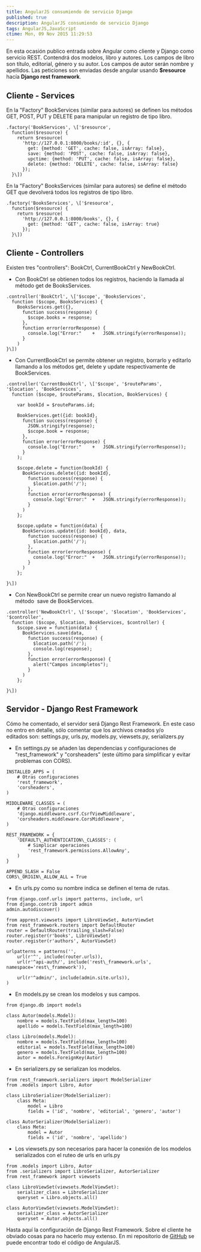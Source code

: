 ```yaml
---
title: AngularJS consumiendo de servicio Django
published: true
description: AngularJS consumiendo de servicio Django
tags: AngularJS,JavaScript
ctime: Mon, 09 Nov 2015 11:29:53
---
```


En esta ocasión publico entrada sobre Angular como cliente y Django como servicio REST. Contendrá dos modelos, libro y autores. Los campos de libro son título, editorial, género y su autor. Los campos de autor serán nombre y apellidos. Las peticiones son enviadas desde angular usando **$resource** hacía **Django rest framework**.

## Cliente - Services

En la "Factory" BookServices (similar para autores) se definen los métodos GET, POST, PUT y DELETE para manipular un registro de tipo libro.

```
.factory('BookServices', \['$resource',
  function($resource) {
    return $resource(
      'http://127.0.0.1:8000/books/:id', {}, {
        get: {method: 'GET', cache: false, isArray: false},
        save: {method: 'POST', cache: false, isArray: false},
        upctime: {method: 'PUT', cache: false, isArray: false},
        delete: {method: 'DELETE', cache: false, isArray: false}
      });
  }\])
```

En la "Factory" BooksServices (similar para autores) se define el método GET que devolverá todos los registros de tipo libro.

```
.factory('BooksServices', \['$resource',
  function($resource) {
    return $resource(
      'http://127.0.0.1:8000/books', {}, {
        get: {method: 'GET', cache: false, isArray: true}
      });
  }\])
```

## Cliente - Controllers

Existen tres "controllers": BookCtrl, CurrentBookCtrl y NewBookCtrl.

*   Con BookCtrl se obtienen todos los registros, haciendo la llamada al método get de BooksServices.

```
.controller('BookCtrl', \['$scope', 'BooksServices',
  function ($scope, BooksServices) {
    BooksServices.get({},
      function success(response) {
        $scope.books = response;
      },
      function error(errorResponse) {
        console.log("Error:"	+	JSON.stringify(errorResponse));
      }
    )
}\])
```

*   Con CurrentBookCtrl se permite obtener un registro, borrarlo y editarlo llamando a los métodos get, delete y update respectivamente de BookServices.

```
.controller('CurrentBookCtrl', \['$scope', '$routeParams', '$location', 'BookServices',
  function ($scope, $routeParams, $location, BookServices) {

    var bookId = $routeParams.id;

    BookServices.get({id: bookId},
      function success(response) {
        JSON.stringify(response);
        $scope.book = response;
      },
      function error(errorResponse) {
        console.log("Error:"	+	JSON.stringify(errorResponse));
      }
    );

    $scope.delete = function(bookId) {
      BookServices.delete({id: bookId},
        function success(response) {
          $location.path('/');
        },
        function error(errorResponse) {
          console.log("Error:"	+	JSON.stringify(errorResponse));
        }
      )
    };

    $scope.update = function(data) {
      BookServices.update({id: bookId}, data,
        function success(response) {
          $location.path('/');
        },
        function error(errorResponse) {
          console.log("Error:"	+	JSON.stringify(errorResponse));
        }
      )
    };

}\])
```

*   Con NewBookCtrl se permite crear un nuevo registro llamando al método  save de BookServices.

```
.controller('NewBookCtrl', \['$scope', '$location', 'BookServices', '$controller',
  function ($scope, $location, BookServices, $controller) {
    $scope.save = function(data) {
      BookServices.save(data,
        function success(response) {
          $location.path('/');
          console.log(response);
        },
        function error(errorResponse) {
          alert("Campos incompletos");
        }
      )
    };

}\])
```

## Servidor - Django Rest Framework

Cómo he comentado, el servidor será Django Rest Framework. En este caso no entro en detalle, sólo comentar que los archivos creados y/o editados son: settings.py, urls.py, models.py, viewsets.py, serializers.py

*   En settings.py se añaden las dependencias y configuraciones de "rest_framework" y "corsheaders" (este último para simplificar y evitar problemas con CORS).

```
INSTALLED_APPS = (
    # Otras configuraciones
    'rest_framework',
    'corsheaders',
)

MIDDLEWARE_CLASSES = (
    # Otras configuraciones
    'django.middleware.csrf.CsrfViewMiddleware',
    'corsheaders.middleware.CorsMiddleware',
)

REST_FRAMEWORK = {
    'DEFAULT\_AUTHENTICATION\_CLASSES': (
        # Simplicar operaciones
        'rest_framework.permissions.AllowAny',
    )
}

APPEND_SLASH = False
CORS\_ORIGIN\_ALLOW_ALL = True
```

*   En urls.py como su nombre indica se definen el tema de rutas.

```
from django.conf.urls import patterns, include, url
from django.contrib import admin
admin.autodiscover()

from apprest.viewsets import LibroViewSet, AutorViewSet
from rest_framework.routers import DefaultRouter
router = DefaultRouter(trailing_slash=False)
router.register(r'books', LibroViewSet)
router.register(r'authors', AutorViewSet)

urlpatterns = patterns('',
    url(r'^', include(router.urls)),
    url(r'^api-auth/', include('rest\_framework.urls', namespace='rest\_framework')),

    url(r'^admin/', include(admin.site.urls)),
)
```

*   En models.py se crean los modelos y sus campos.

```
from django.db import models

class Autor(models.Model):
    nombre = models.TextField(max_length=100)
    apellido = models.TextField(max_length=100)

class Libro(models.Model):
    nombre = models.TextField(max_length=100)
    editorial = models.TextField(max_length=100)
    genero = models.TextField(max_length=100)
    autor = models.ForeignKey(Autor)
```

*   En serializers.py se serializan los modelos.

```
from rest_framework.serializers import ModelSerializer
from .models import Libro, Autor

class LibroSerializer(ModelSerializer):
    class Meta:
        model = Libro
        fields = ('id', 'nombre', 'editorial', 'genero', 'autor')

class AutorSerializer(ModelSerializer):
    class Meta:
        model = Autor
        fields = ('id', 'nombre', 'apellido')
```

*   Los viewsets.py son necesarios para hacer la conexión de los modelos serializados con el ruteo de urls en urls.py

```
from .models import Libro, Autor
from .serializers import LibroSerializer, AutorSerializer
from rest_framework import viewsets

class LibroViewSet(viewsets.ModelViewSet):
    serializer_class = LibroSerializer
    queryset = Libro.objects.all()

class AutorViewSet(viewsets.ModelViewSet):
    serializer_class = AutorSerializer
    queryset = Autor.objects.all()
```

Hasta aquí la configuración de Django Rest Framework. Sobre el cliente he obviado cosas para no hacerlo muy extenso. En mi repositorio de [GitHub](https://github.com/ivanalbizu/django_angular) se puede encontrar todo el código de AngularJS.